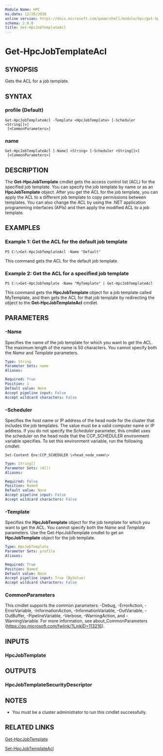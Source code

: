 ```yaml
---
Module Name: HPC
ms.date: 12/20/2016
online version: https://docs.microsoft.com/powershell/module/hpc/get-hpcjobtemplateacl?view=windowsserver2012r2-ps&wt.mc_id=ps-gethelp
schema: 2.0.0
title: Get-HpcJobTemplateAcl
---
```


# Get-HpcJobTemplateAcl

## SYNOPSIS
Gets the ACL for a job template.

## SYNTAX

### profile (Default)
```
Get-HpcJobTemplateAcl -Template <HpcJobTemplate> [-Scheduler <String[]>]
 [<CommonParameters>]
```

### name
```
Get-HpcJobTemplateAcl [-Name] <String> [-Scheduler <String[]>]
 [<CommonParameters>]
```

## DESCRIPTION
The **Get-HpcJobTemplate** cmdlet gets the access control list (ACL) for the specified job template.
You can specify the job template by name or as an **HpcJobTemplate** object.
After you get the ACL for the job template, you can apply the ACL to a different job template to copy permissions between templates.
You can also change the ACL by using the .NET application programming interfaces (APIs) and then apply the modified ACL to a job template.

## EXAMPLES

### Example 1: Get the ACL for the default job template
```
PS C:\>Get-HpcJobTemplateAcl -Name "Default"
```

This command gets the ACL for the default job template.

### Example 2: Get the ACL for a specified job template
```
PS C:\>Get-HpcJobTemplate -Name "MyTemplate" | Get-HpcJobTemplateAcl
```

This command gets the **HpcJobTemplate** object for a job template called MyTemplate, and then gets the ACL for that job template by redirecting the object to the **Get-HpcJobTemplateAcl** cmdlet.

## PARAMETERS

### -Name
Specifies the name of the job template for which you want to get the ACL.
The maximum length of the name is 50 characters.
You cannot specify both the *Name* and *Template* parameters.

```yaml
Type: String
Parameter Sets: name
Aliases:

Required: True
Position: 1
Default value: None
Accept pipeline input: False
Accept wildcard characters: False
```

### -Scheduler
Specifies the host name or IP address of the head node for the cluster that includes the job templates.
The value must be a valid computer name or IP address.
If you do not specify the *Scheduler* parameter, this cmdlet uses the scheduler on the head node that the CCP_SCHEDULER environment variable specifies.
To set this environment variable, run the following cmdlet:

`Set-Content Env:CCP_SCHEDULER \<head_node_name\>`

```yaml
Type: String[]
Parameter Sets: (All)
Aliases:

Required: False
Position: Named
Default value: None
Accept pipeline input: False
Accept wildcard characters: False
```

### -Template
Specifies the **HpcJobTemplate** object for the job template for which you want to get the ACL.
You cannot specify both the *Name* and *Template* parameters.
Use the Get-HpcJobTemplate cmdlet to get an **HpcJobTemplate** object for the job template.

```yaml
Type: HpcJobTemplate
Parameter Sets: profile
Aliases:

Required: True
Position: Named
Default value: None
Accept pipeline input: True (ByValue)
Accept wildcard characters: False
```

### CommonParameters
This cmdlet supports the common parameters: -Debug, -ErrorAction, -ErrorVariable, -InformationAction, -InformationVariable, -OutVariable, -OutBuffer, -PipelineVariable, -Verbose, -WarningAction, and -WarningVariable. For more information, see about_CommonParameters (https://go.microsoft.com/fwlink/?LinkID=113216).

## INPUTS

### HpcJobTemplate

## OUTPUTS

### HpcJobTemplateSecurityDescriptor

## NOTES
* You must be a cluster administrator to run this cmdlet successfully.

## RELATED LINKS

[Get-HpcJobTemplate](./Get-HpcJobTemplate.md)

[Set-HpcJobTemplateAcl](./Set-HpcJobTemplateAcl.md)
